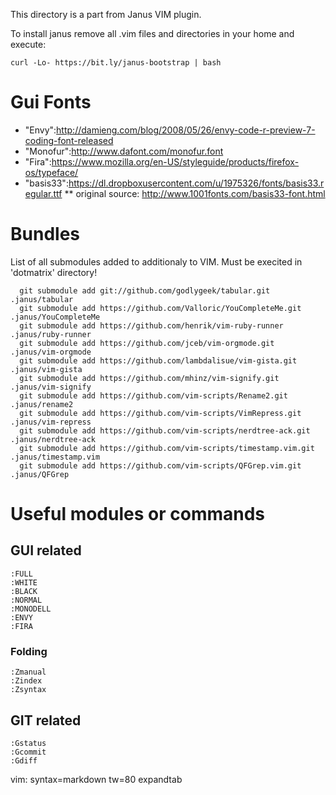 This directory is a part from Janus VIM plugin.

To install janus remove all .vim files and directories in your home and
execute:

```
curl -Lo- https://bit.ly/janus-bootstrap | bash
```

# Gui Fonts

* "Envy":http://damieng.com/blog/2008/05/26/envy-code-r-preview-7-coding-font-released
* "Monofur":http://www.dafont.com/monofur.font
* "Fira":https://www.mozilla.org/en-US/styleguide/products/firefox-os/typeface/
* "basis33":https://dl.dropboxusercontent.com/u/1975326/fonts/basis33.regular.ttf
** original source: http://www.1001fonts.com/basis33-font.html

# Bundles

List of all submodules added to additionaly to VIM.
Must be execited in 'dotmatrix' directory!

```
  git submodule add git://github.com/godlygeek/tabular.git .janus/tabular
  git submodule add https://github.com/Valloric/YouCompleteMe.git .janus/YouCompleteMe
  git submodule add https://github.com/henrik/vim-ruby-runner .janus/ruby-runner
  git submodule add https://github.com/jceb/vim-orgmode.git .janus/vim-orgmode
  git submodule add https://github.com/lambdalisue/vim-gista.git .janus/vim-gista
  git submodule add https://github.com/mhinz/vim-signify.git .janus/vim-signify
  git submodule add https://github.com/vim-scripts/Rename2.git .janus/rename2
  git submodule add https://github.com/vim-scripts/VimRepress.git .janus/vim-repress
  git submodule add https://github.com/vim-scripts/nerdtree-ack.git .janus/nerdtree-ack
  git submodule add https://github.com/vim-scripts/timestamp.vim.git .janus/timestamp.vim
  git submodule add https://github.com/vim-scripts/QFGrep.vim.git .janus/QFGrep
```

# Useful modules or commands

## GUI related

```vim
:FULL
:WHITE
:BLACK
:NORMAL
:MONODELL
:ENVY
:FIRA
```

### Folding

```vim
:Zmanual
:Zindex
:Zsyntax
```

## GIT related

```vim
:Gstatus
:Gcommit
:Gdiff
```

vim: syntax=markdown tw=80 expandtab
